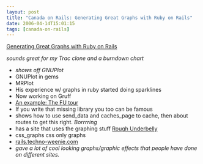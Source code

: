 ```yaml
---
layout: post
title: "Canada on Rails: Generating Great Graphs with Ruby on Rails"
date: 2006-04-14T15:01:15
tags: [canada-on-rails]
---
```


<p><a href="http://www.canadaonrails.com/talks/show/11">Generating Great Graphs with Ruby on Rails</a></p>

<p><em>sounds great for my Trac clone and a burndown chart</em></p>

<ul>
<li><em>shows off GNUPlot</em></li>
<li>GNUPlot in gems</li>
<li>MRPlot</li>
<li>His experience  w/ graphs in ruby started doing sparklines</li>
<li>Now working on Gruff</li>
<li><a href="http://www.flickr.com/photos/doesrails/128485413/in/pool-canadaonrails/">An example: The FU tour</a></li>
<li>If you write that missing library you too can be famous</li>
<li>shows how to use send_data and caches_page to cache, then about routes to get this right. <em>Borrrring</em></li>
<li>has a site that uses the graphing stuff <a href="http://roughunderbelly.com/user/login">Rough Underbelly</a></li>
<li>css_graphs css only graphs</li>
<li><a href="http://rails.techno-weenie.com/">rails.techno-weenie.com</a></li>
<li><em>gave a lot of cool looking graphs/graphic effects that people have done on different sites.</em></li>
</ul>

